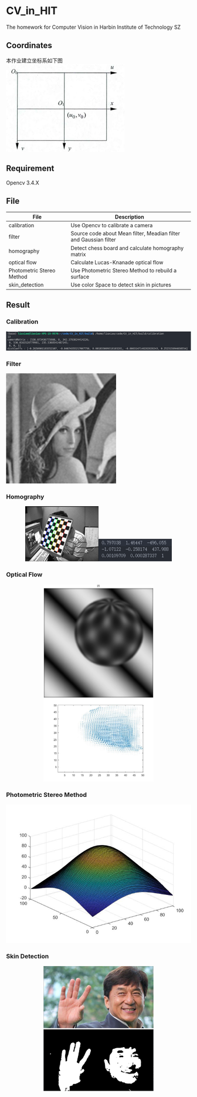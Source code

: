# CV_in_HIT
The homework for Computer Vision in Harbin Institute of Technology SZ

## Coordinates
本作业建立坐标系如下图  
![coordinates](data/coordinates.png)  

## Requirement
Opencv 3.4.X

## File
| File                      | Description                                                       |
| ------------------------- | ----------------------------------------------------------------- |
| calibration               | Use Opencv to calibrate a camera                                  |
| filter                    | Source code about Mean filter, Meadian filter and Gaussian filter |
| homography                | Detect chess board and calculate homography matrix                |
| optical flow              | Calculate Lucas-Knanade optical flow                              |
| Photometric Stereo Method | Use Photometric Stereo Method to rebuild a surface                |
| skin_detection            | Use color Space to detect skin in pictures                        |


## Result
### Calibration
![calibration](data/calibration.png)
### Filter
![Gaussian](data/filter/dst/Gausian55_opencv.jpg)

### Homography
<center class="half">
    <img src="homography/result/left7/dst.jpg" width="200"/><img src="homography/result/left7/left7.png" width="200"/>
</center>

### Optical Flow
<center class="half">
    <img src="optical flow\sphere0.png" width="300"/><img src="optical flow\dst.jpg" width="300"/>
</center>

### Photometric Stereo Method
![PSM](Photometric%20Stereo%20Method/重建图.jpg)

### Skin Detection
<center class="half">
    <img src="data\skin\picture1.png" width="300"/><img src="data\skin\dst1.png" width="300"/>
</center>


